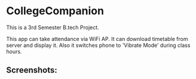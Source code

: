 # CollegeCompanion

This is a 3rd Semester B.tech Project.

This app can take attendance via WiFi AP.
It can download timetable from server and display it.
Also it switches phone to 'Vibrate Mode' during class hours.

Screenshots:
----------

